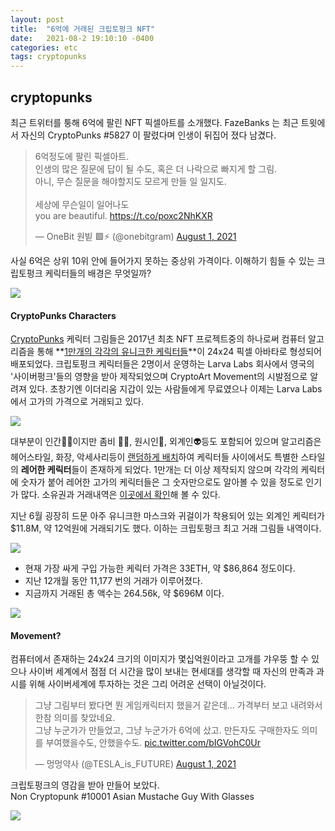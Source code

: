 ```yaml
---
layout: post
title:  "6억에 거래된 크립토펑크 NFT"
date:   2021-08-2 19:10:10 -0400
categories: etc
tags: cryptopunks
---
```


## cryptopunks

최근 트위터를 퉁해 6억에 팔린 NFT 픽셀아트를 소개했다.
FazeBanks 는 최근 트윗에서 자신의 CryptoPunks #5827 이 팔렸다며 인생이 뒤집어 졌다 남겼다.

<div class="tweet">

<blockquote class="twitter-tweet"><p lang="ko" dir="ltr">6억정도에 팔린 픽셀아트.<br>인생의 많은 질문에 답이 될 수도, 혹은 더 나락으로 빠지게 할 그림.<br>아니, 무슨 질문을 해야할지도 모르게 만들 일 일지도.<br><br>세상에 무슨일이 일어나도 <br>you are beautiful. <a href="https://t.co/poxc2NhKXR">https://t.co/poxc2NhKXR</a></p>&mdash; OneBit 원빝 🟩⚡️ (@onebitgram) <a href="https://twitter.com/onebitgram/status/1421849051348324357?ref_src=twsrc%5Etfw">August 1, 2021</a></blockquote> <script async src="https://platform.twitter.com/widgets.js" charset="utf-8"></script>

</div>

사실 6억은 상위 10위 안에 들어가지 못하는 중상위 가격이다.  이해하기 힘들 수 있는 크립토펑크 케릭터들의 배경은 무엇일까?

![](https://i.ibb.co/mFwK33y/punk-variety-2x.png)

#### CryptoPunks Characters
[CryptoPunks](https://www.larvalabs.com/cryptopunks) 케릭터 그림들은 2017년 최초 NFT 프로젝트중의 하나로써 컴퓨터 알고리즘을 통해 **[1만개의 각각의 유니크한 케릭터들](https://github.com/larvalabs/cryptopunks/blob/master/punks.png)**이 24x24 픽셀 아바타로 형성되어 배포되었다.  크립토펑크 케릭터들은 2명이서 운영하는 Larva Labs 회사에서 영국의 '사이버펑크'들의 영향을 받아 제작되었으며 CryptoArt Movement의 시발점으로 알려져 있다. 초창기엔 이더리움 지갑이 있는 사람들에게 무료였으나 이제는 Larva Labs에서 고가의 가격으로 거래되고 있다.

![](https://i.ibb.co/QNj81vf/c8e642f9688ff8f5184bf36e7abe5a92.jpg)

대부분이 인간👨🏻이지만 좀비 🧟‍♀️, 원시인🦧, 외계인👽등도 포함되어 있으며 알고리즘은 헤어스타일, 화장, 악세사리등이 [랜덤하게 배치](https://www.larvalabs.com/cryptopunks/attributes)하여 케릭터들 사이에서도 특별한 스타일의 **레어한 케릭터**들이 존재하게 되었다.  1만개는 더 이상 제작되지 않으며 각각의 케릭터에 숫자가 붙어 레어한 고가의 케릭터들은 그 숫자만으로도 알아볼 수 있을 정도로 인기가 많다.  소유권과 거래내역은 [이곳에서 확인](https://www.larvalabs.com/cryptopunks/details/4553)해 볼 수 있다.

지난 6월 굉장히 드문 아주 유니크한 마스크와 귀걸이가 착용되어 있는 외계인 케릭터가 $11.8M, 약 12억원에 거래되기도 했다.  이하는 크립토펑크 최고 거래 그림들 내역이다.

![](https://i.ibb.co/frLg0t7/72456-2.jpg)

* 현재 가장 싸게 구입 가능한 케릭터 가격은 33ETH, 약 $86,864 정도이다.
* 지난 12개월 동안 11,177 번의 거래가 이루어졌다.
* 지금까지 거래된 총 액수는 264.56k, 약 $696M 이다.

[![](https://i.ibb.co/h7h61Vw/72456-3.jpg)](https://github.com/larvalabs/cryptopunks/blob/master/punks.png)

#### Movement?

컴퓨터에서 존재하는 24x24 크기의 이미지가 몇십억원이라고 고개를 갸우뚱 할 수 있으나 사이버 세계에서 점점 더 시간을 많이 보내는 현세대를 생각할 때 자신의 만족과 과시를 위해 사이버세계에 투자하는 것은 그리 어려운 선택이 아닐것이다.

<div class="tweet">

<blockquote class="twitter-tweet" data-conversation="none"><p lang="ko" dir="ltr">그냥 그림부터 봤다면 뭔 게임캐릭터지 했을거 같은데... 가격부터 보고 내려와서 한참 의미를 찾았네요. <br>그냥 누군가가 만들었고, 그냥 누군가가 6억에 샀고. 만든자도 구매한자도 의미를 부여했을수도, 안했을수도. <a href="https://t.co/bIGVohC0Ur">pic.twitter.com/bIGVohC0Ur</a></p>&mdash; 멍멍약사 (@TESLA_is_FUTURE) <a href="https://twitter.com/TESLA_is_FUTURE/status/1421850580151013379?ref_src=twsrc%5Etfw">August 1, 2021</a></blockquote> <script async src="https://platform.twitter.com/widgets.js" charset="utf-8"></script>

</div>

크립토펑크의 영감을 받아 만들어 보았다.<br>
Non Cryptopunk #10001 Asian Mustache Guy With Glasses

![](https://i.ibb.co/hfz3m7s/cyberpunk.png)
